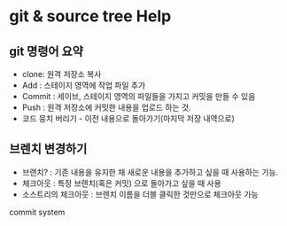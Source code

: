 # git & source tree Help 

## git 명령어 요약

- clone: 원격 저장소 복사
- Add : 스테이지 영역에 작업 파일 추가
- Commit : 세이브, 스테이지 영역의 파일들을 가지고 커밋을 만들 수 있음
- Push : 원격 저장소에 커밋한 내용을 업로드 하는 것.
- 코드 뭉치 버리기 - 이전 내용으로 돌아가기(마지막 저장 내역으로)

## 브렌치 변경하기

- 브랜치? : 기존 내용을 유지한 채 새로운 내용을 추가하고 싶을 때 사용하는 기능.
- 체크아웃 : 특정 브렌치(혹은 커밋) 으로 돌아가고 싶을 때 사용
- 소스트리의 체크아웃 : 브렌치 이름을 더블 클릭한 것만으로 체크아웃 가능


commit system